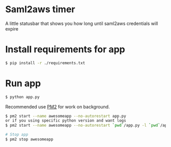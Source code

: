 # Saml2aws timer
A little statusbar that shows you how long until saml2aws credentials will expire 

# Install requirements for app
```bash
$ pip install -r ./requirements.txt

```
# Run app
```bash
$ python app.py
```

Recommended use [PM2](https://github.com/Unitech/PM2) for work on background.

```bash
$ pm2 start --name awesomeapp --no-autorestart app.py
or if you using specific python version and want logs 
$ pm2 start --name awesomeapp --no-autorestart `pwd`/app.py -l `pwd`/app.log --interpreter /usr/local/bin/python3

# Stop app
$ pm2 stop awesomeapp
```

